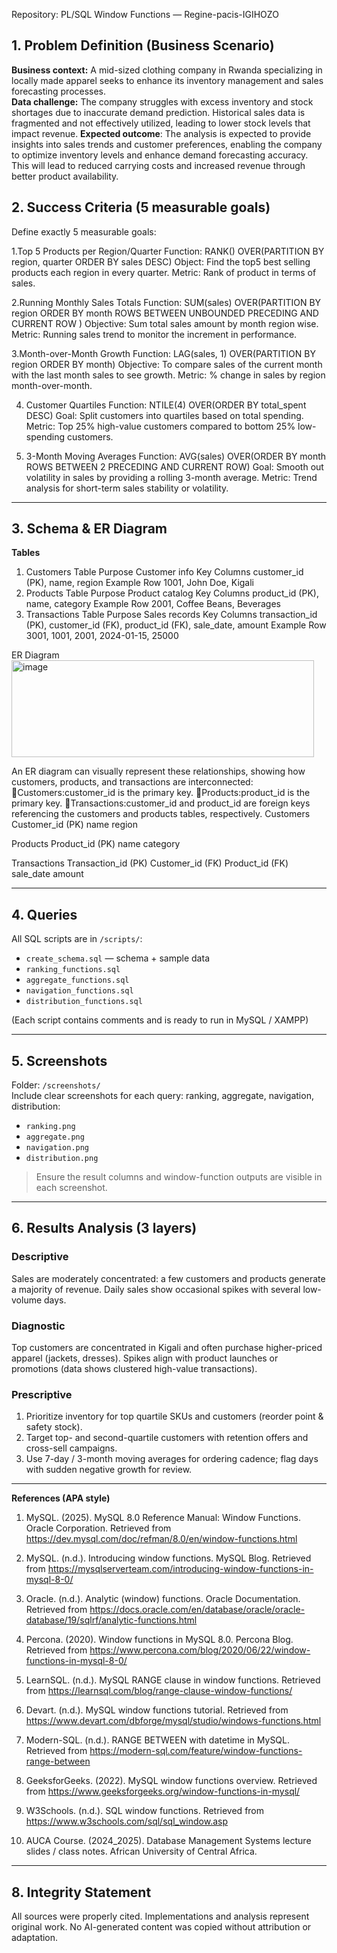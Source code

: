  Repository: PL/SQL Window Functions — Regine-pacis-IGIHOZO 

## 1. Problem Definition (Business Scenario)
**Business context:** A mid-sized clothing company in Rwanda specializing in locally made apparel seeks to enhance its inventory management and sales forecasting processes.  
**Data challenge:** The company struggles with excess inventory and stock shortages due to inaccurate demand prediction. Historical sales data is fragmented and not effectively utilized, leading to lower stock levels that impact revenue.
**Expected outcome**: The analysis is expected to provide insights into sales trends and customer preferences, enabling the company to optimize inventory levels and enhance demand forecasting accuracy. This will lead to reduced carrying costs and increased revenue through better product availability.

## 2. Success Criteria (5 measurable goals)
Define exactly 5 measurable goals:

1.Top 5 Products per Region/Quarter
 Function: RANK() OVER(PARTITION BY region, quarter ORDER BY sales DESC)
 Object: Find the top5 best selling products each region in every quarter.
 Metric: Rank of product in terms of sales.

2.Running Monthly Sales Totals
 Function: SUM(sales) OVER(PARTITION BY region ORDER BY month ROWS BETWEEN UNBOUNDED PRECEDING AND CURRENT ROW )
 Objective: Sum total sales amount by month region wise.
 Metric: Running sales trend to monitor the increment in performance.

3.Month-over-Month Growth
 Function: LAG(sales, 1) OVER(PARTITION BY region ORDER BY month)
 Objective: To compare sales of the current month with the last month sales to see growth.
 Metric: % change in sales by region month-over-month.

4. Customer Quartiles
 Function: NTILE(4) OVER(ORDER BY total_spent DESC)
 Goal: Split customers into quartiles based on total spending.
 Metric: Top 25% high-value customers compared to bottom 25% low-spending customers.

5. 3-Month Moving Averages
 Function: AVG(sales) OVER(ORDER BY month ROWS BETWEEN 2 PRECEDING AND CURRENT ROW)
 Goal: Smooth out volatility in sales by providing a rolling 3-month average.
 Metric: Trend analysis for short-term sales stability or volatility.

---

## 3. Schema & ER Diagram
**Tables**
1. Customers Table
Purpose	Customer info
Key Columns	customer_id (PK), name, region
Example Row	1001, John Doe, Kigali
2. Products Table
Purpose	Product catalog
Key Columns	product_id (PK), name, category
Example Row	2001, Coffee Beans, Beverages
3. Transactions Table
Purpose	Sales records
Key Columns	transaction_id (PK), customer_id (FK), product_id (FK), sale_date, amount
Example Row	3001, 1001, 2001, 2024-01-15, 25000

ER Diagram
<img width="484" height="155" alt="image" src="https://github.com/user-attachments/assets/775af207-de70-4bb5-836f-3ee9dfd74545" />

An ER diagram can visually represent these relationships, showing how customers, products, and transactions are interconnected:
Customers:customer_id is the primary key.
Products:product_id is the primary key.
Transactions:customer_id and product_id are foreign keys referencing the customers and products tables, respectively.
Customers
Customer_id (PK)	name	region

Products
Product_id (PK)	name	category

Transactions
Transaction_id (PK)	Customer_id (FK)	Product_id (FK)	sale_date	amount


---

## 4. Queries
All SQL scripts are in `/scripts/`:
- `create_schema.sql` — schema + sample data
- `ranking_functions.sql`
- `aggregate_functions.sql`
- `navigation_functions.sql`
- `distribution_functions.sql`

(Each script contains comments and is ready to run in MySQL / XAMPP)

---

## 5. Screenshots
Folder: `/screenshots/`  
Include clear screenshots for each query: ranking, aggregate, navigation, distribution:
- `ranking.png`
- `aggregate.png`
- `navigation.png`
- `distribution.png`

> Ensure the result columns and window-function outputs are visible in each screenshot.

---

## 6. Results Analysis (3 layers)

### Descriptive
Sales are moderately concentrated: a few customers and products generate a majority of revenue. Daily sales show occasional spikes with several low-volume days.

### Diagnostic
Top customers are concentrated in Kigali and often purchase higher-priced apparel (jackets, dresses). Spikes align with product launches or promotions (data shows clustered high-value transactions).

### Prescriptive
1. Prioritize inventory for top quartile SKUs and customers (reorder point & safety stock).  
2. Target top- and second-quartile customers with retention offers and cross-sell campaigns.  
3. Use 7-day / 3-month moving averages for ordering cadence; flag days with sudden negative growth for review.

---

**References (APA style)**

1. MySQL. (2025). MySQL 8.0 Reference Manual: Window Functions. Oracle Corporation. 
Retrieved from https://dev.mysql.com/doc/refman/8.0/en/window-functions.html

2. MySQL. (n.d.). Introducing window functions. MySQL Blog. 
Retrieved from https://mysqlserverteam.com/introducing-window-functions-in-mysql-8-0/

3. Oracle. (n.d.). Analytic (window) functions. Oracle Documentation.
Retrieved from https://docs.oracle.com/en/database/oracle/oracle-database/19/sqlrf/analytic-functions.html

4. Percona. (2020). Window functions in MySQL 8.0. Percona Blog.
Retrieved from https://www.percona.com/blog/2020/06/22/window-functions-in-mysql-8-0/

5. LearnSQL. (n.d.). MySQL RANGE clause in window functions. 
Retrieved from https://learnsql.com/blog/range-clause-window-functions/

6. Devart. (n.d.). MySQL window functions tutorial.
Retrieved from https://www.devart.com/dbforge/mysql/studio/windows-functions.html

7. Modern-SQL. (n.d.). RANGE BETWEEN with datetime in MySQL.
Retrieved from https://modern-sql.com/feature/window-functions-range-between

8. GeeksforGeeks. (2022). MySQL window functions overview. 
Retrieved from https://www.geeksforgeeks.org/window-functions-in-mysql/

9. W3Schools. (n.d.). SQL window functions.
Retrieved from https://www.w3schools.com/sql/sql_window.asp

10. AUCA Course. (2024_2025). Database Management Systems lecture slides / class notes. African University of Central Africa.
---

## 8. Integrity Statement
All sources were properly cited. Implementations and analysis represent original work. No AI-generated content was copied without attribution or adaptation.
